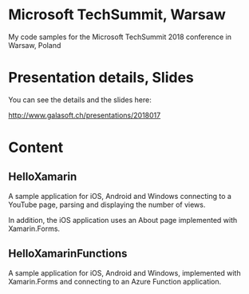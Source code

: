 # Microsoft TechSummit, Warsaw

My code samples for the Microsoft TechSummit 2018 conference in Warsaw, Poland

# Presentation details, Slides

You can see the details and the slides here:

http://www.galasoft.ch/presentations/2018017

# Content

## HelloXamarin

A sample application for iOS, Android and Windows connecting to a YouTube page, parsing and
displaying the number of views.

In addition, the iOS application uses an About page implemented with Xamarin.Forms.

## HelloXamarinFunctions

A sample application for iOS, Android and Windows, implemented with Xamarin.Forms and connecting
to an Azure Function application.

